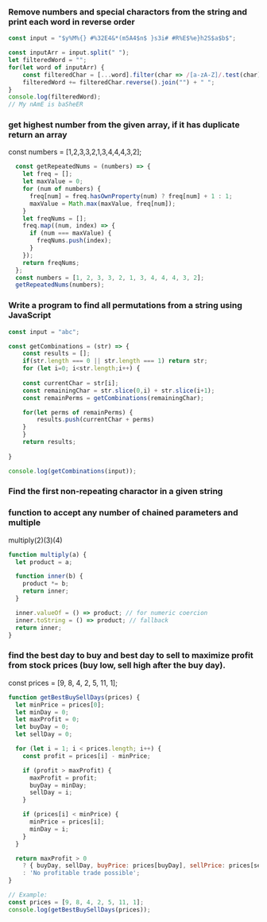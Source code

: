 
### Remove numbers and special charactors from the string and print each word in reverse order
```js
const input = "$y%M%{} #%32E4&*(m5A4$n$ }s3i# #R%E$%e}h2S$a$b$";

const inputArr = input.split(" ");
let filteredWord = "";
for(let word of inputArr) {
    const filteredChar = [...word].filter(char => /[a-zA-Z]/.test(char));
    filteredWord += filteredChar.reverse().join("") + " ";
}
console.log(filteredWord);
// My nAmE is baSheER
```

### get highest number from the given array, if it has duplicate return an array
const numbers  = [1,2,3,3,2,1,3,4,4,4,3,2];

```js
  const getRepeatedNums = (numbers) => {
    let freq = [];
    let maxValue = 0;
    for (num of numbers) {
      freq[num] = freq.hasOwnProperty(num) ? freq[num] + 1 : 1;
      maxValue = Math.max(maxValue, freq[num]);
    }
    let freqNums = [];
    freq.map((num, index) => {
      if (num === maxValue) {
        freqNums.push(index);
      }
    });
    return freqNums;
  };
  const numbers = [1, 2, 3, 3, 2, 1, 3, 4, 4, 4, 3, 2];
  getRepeatedNums(numbers);
```


### Write a program to find all permutations from a string using JavaScript

```js
const input = "abc";

const getCombinations = (str) => {
    const results = [];
    if(str.length === 0 || str.length === 1) return str;
    for (let i=0; i<str.length;i++) {
        
    const currentChar = str[i];
    const remainingChar = str.slice(0,i) + str.slice(i+1);
    const remainPerms = getCombinations(remainingChar);

    for(let perms of remainPerms) {
        results.push(currentChar + perms)
    }
    }
    return results;
    
}

console.log(getCombinations(input));
```
### Find the first non-repeating charactor in a given string

### function to accept any number of chained parameters and multiple
multiply(2)(3)(4)
```js
function multiply(a) {
  let product = a;

  function inner(b) {
    product *= b;
    return inner;
  }

  inner.valueOf = () => product; // for numeric coercion
  inner.toString = () => product; // fallback
  return inner;
}
```
### find the best day to buy and best day to sell to maximize profit from stock prices (buy low, sell high after the buy day).
const prices = [9, 8, 4, 2, 5, 11, 1];
```js
function getBestBuySellDays(prices) {
  let minPrice = prices[0];
  let minDay = 0;
  let maxProfit = 0;
  let buyDay = 0;
  let sellDay = 0;

  for (let i = 1; i < prices.length; i++) {
    const profit = prices[i] - minPrice;

    if (profit > maxProfit) {
      maxProfit = profit;
      buyDay = minDay;
      sellDay = i;
    }

    if (prices[i] < minPrice) {
      minPrice = prices[i];
      minDay = i;
    }
  }

  return maxProfit > 0
    ? { buyDay, sellDay, buyPrice: prices[buyDay], sellPrice: prices[sellDay], profit: maxProfit }
    : 'No profitable trade possible';
}

// Example:
const prices = [9, 8, 4, 2, 5, 11, 1];
console.log(getBestBuySellDays(prices));
```
